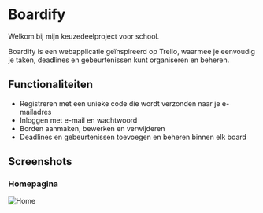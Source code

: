 # Boardify

Welkom bij mijn keuzedeelproject voor school.

Boardify is een webapplicatie geïnspireerd op Trello, waarmee je eenvoudig je taken, deadlines en gebeurtenissen kunt organiseren en beheren.

## Functionaliteiten

-  Registreren met een unieke code die wordt verzonden naar je e-mailadres
-  Inloggen met e-mail en wachtwoord
-  Borden aanmaken, bewerken en verwijderen
-  Deadlines en gebeurtenissen toevoegen en beheren binnen elk board

## Screenshots

 ### Homepagina
![Home](screenshots/home_boven.png)
